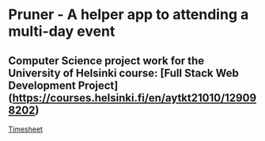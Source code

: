 # Pruner - A helper app to attending a multi-day event
## Computer Science project work for the University of Helsinki course: [Full Stack Web Development Project] (https://courses.helsinki.fi/en/aytkt21010/129098202)

[Timesheet](/documentation/timesheet.md)
